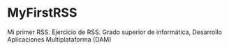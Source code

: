 # MyFirstRSS
Mi primer RSS. Ejercicio de RSS. Grado superior de informática, Desarrollo Aplicaciones Multiplataforma (DAM)
